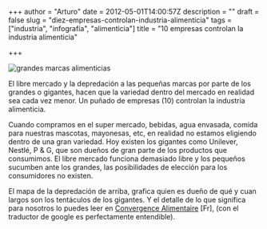 +++
author = "Arturo"
date = 2012-05-01T14:00:57Z
description = ""
draft = false
slug = "diez-empresas-controlan-industria-alimenticia"
tags = ["industria", "infografía", "alimenticia"]
title = "10 empresas controlan la industria alimenticia"

+++

![grandes marcas alimenticias](/content/images/2016/06/grandesmarcas.jpg)

El libre mercado y la depredación a las pequeñas marcas por parte de los grandes o gigantes, hacen que la variedad dentro del mercado en realidad sea cada vez menor. Un puñado de empresas (10) controlan la industria alimenticia.

Cuando compramos en el super mercado, bebidas, agua envasada, comida para nuestras mascotas, mayonesas, etc, en realidad no estamos eligiendo dentro de una gran variedad. Hoy existen los gigantes como Unilever, Nestlé, P &amp; G, que son dueños de gran parte de los productos que consumimos. El libre mercado funciona demasiado libre y los pequeños sucumben ante los grandes, las posibilidades de elección para los consumidores no existen.

El mapa de la depredación de arriba, grafica quien es dueño de qué y cuan largos son los tentáculos de los gigantes. Y el detalle de lo que significa para nosotros lo puedes leer en <a title="Convergence Alimentaire" href="http://www.convergencealimentaire.info/">Convergence Alimentaire</a> [Fr], (con el traductor de google es perfectamente entendible).
